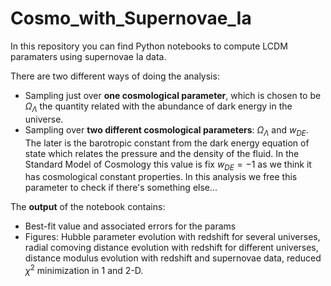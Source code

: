 # Cosmo_with_Supernovae_Ia
In this repository you can find Python notebooks to compute LCDM paramaters using supernovae Ia data.

There are two different ways of doing the analysis:

  * Sampling just over **one cosmological parameter**, which is chosen to be $\Omega_\Lambda$ the quantity related with the abundance of dark energy in the universe.
  * Sampling over **two different cosmological parameters**: $\Omega_\Lambda$ and $w_{DE}$. The later is the barotropic constant from the dark energy equation of state which relates the pressure and the density of the fluid. In the Standard Model of Cosmology this value is fix $w_{DE} = -1$ as we think it has cosmological constant properties. In this analysis we free this parameter to check if there's something else...

The **output** of the notebook contains:

 * Best-fit value and associated errors for the params
 * Figures: Hubble parameter evolution with redshift for several universes, radial comoving distance evolution with redshift for different universes, distance modulus evolution with redshift and supernovae data, reduced $\chi^2$ minimization in 1 and 2-D.
